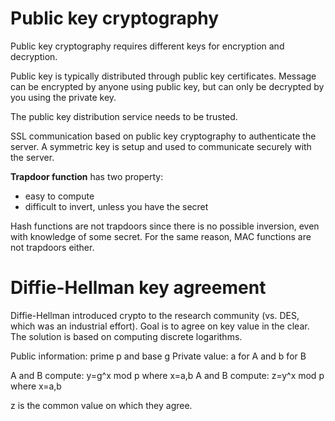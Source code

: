 # Public key cryptography

Public key cryptography requires different keys for encryption and decryption. 

Public key is typically distributed through public key certificates. 
Message can be encrypted by anyone using public key, but can only
be decrypted by you using the private key. 

The public key distribution service needs to be trusted. 

SSL communication based on public key cryptography to authenticate the server.
A symmetric key is setup and used to communicate securely with the server.

**Trapdoor function** has two property: 
* easy to compute
* difficult to invert, unless you have the secret

Hash functions are not trapdoors since there is no possible inversion, even 
with knowledge of some secret. For the same reason, MAC functions are not
trapdoors either.

# Diffie-Hellman key agreement

Diffie-Hellman introduced crypto to the research community (vs. DES, which 
was an industrial effort). Goal is to agree on key value in the clear. 
The solution is based on computing discrete logarithms. 

Public information: prime p and base g
Private value: a for A and b for B

A and B compute: y=g^x mod p where x=a,b
A and B compute: z=y^x mod p where x=a,b

z is the common value on which they agree. 

